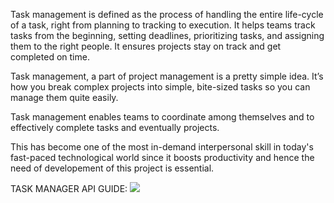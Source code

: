 Task management is defined as the process of handling the entire life-cycle of a task, right from planning to tracking to execution. It helps teams track tasks from the beginning, setting deadlines, prioritizing tasks, and assigning them to the right people. It ensures projects stay on track and get completed on time.

Task management, a part of project management is a pretty simple idea. It’s how you break complex projects into simple, bite-sized tasks so you can manage them quite easily.

Task management enables teams to coordinate among themselves and to effectively complete tasks and eventually projects.

This has become one of the most in-demand interpersonal skill in today's fast-paced technological world since it boosts productivity and hence the need of developement of this project is essential. 

TASK MANAGER API GUIDE:
<a href="https://www.imageupload.net/image/EwTBx"><img src="https://img.imageupload.net/2020/09/26/screencapture-riyansh-task-manager-herokuapp-2020-09-27-00_48_07.png" border="0" /></a>
